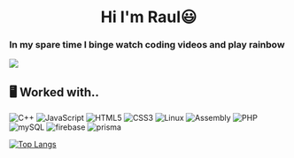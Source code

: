 <h1 align="center"> Hi I'm Raul😃 </h1>
<h3> In my spare time I binge watch coding videos and play rainbow </h3>

[![](https://visitcount.itsvg.in/api?id=Raulj123&label=Profile%20Views&color=0&icon=4&pretty=false)](https://visitcount.itsvg.in)

##  🖥️ Worked with.. 
![C++](https://img.shields.io/badge/c++-%2300599C.svg?style=for-the-badge&logo=c%2B%2B&logoColor=white) ![JavaScript](https://img.shields.io/badge/javascript-%23323330.svg?style=for-the-badge&logo=javascript&logoColor=%23F7DF1E) ![HTML5](https://img.shields.io/badge/html5-%23E34F26.svg?style=for-the-badge&logo=html5&logoColor=white) ![CSS3](https://img.shields.io/badge/css3-%231572B6.svg?style=for-the-badge&logo=css3&logoColor=white) ![Linux](https://img.shields.io/badge/Linux-FCC624?style=for-the-badge&logo=linux&logoColor=black) ![Assembly](https://img.shields.io/badge/Assembly-%237FFF00.svg?style=for-the-badge&) ![PHP](https://img.shields.io/badge/php-%23323330.svg?style=for-the-badge&logo=php&logoColor=%23F7RF1E) ![mySQL](https://img.shields.io/badge/mySQL-%23323330.svg?style=for-the-badge&logo=mySQL&logoColor=%23F7PF1E) ![firebase](https://img.shields.io/badge/firebase-%2300599C.svg?style=for-the-badge&logo=firebase&logoColor=white) ![prisma](https://img.shields.io/badge/prisma-%2300999C.svg?style=for-the-badge&logo=prisma&logoColor=white)

[![Top Langs](https://github-readme-stats.vercel.app/api/top-langs/?username=Raulj123&layout=compact&theme=dark)](https://github.com/Raulj123/github-readme-stats)
